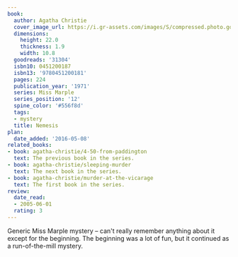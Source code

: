 ```yaml
---
book:
  author: Agatha Christie
  cover_image_url: https://i.gr-assets.com/images/S/compressed.photo.goodreads.com/books/1389760569l/31304.jpg
  dimensions:
    height: 22.0
    thickness: 1.9
    width: 10.8
  goodreads: '31304'
  isbn10: 0451200187
  isbn13: '9780451200181'
  pages: 224
  publication_year: '1971'
  series: Miss Marple
  series_position: '12'
  spine_color: '#556f8d'
  tags:
  - mystery
  title: Nemesis
plan:
  date_added: '2016-05-08'
related_books:
- book: agatha-christie/4-50-from-paddington
  text: The previous book in the series.
- book: agatha-christie/sleeping-murder
  text: The next book in the series.
- book: agatha-christie/murder-at-the-vicarage
  text: The first book in the series.
review:
  date_read:
  - 2005-06-01
  rating: 3
---
```


Generic Miss Marple mystery – can't really remember anything about it except for the beginning. The beginning was a lot
of fun, but it continued as a run-of-the-mill mystery.
